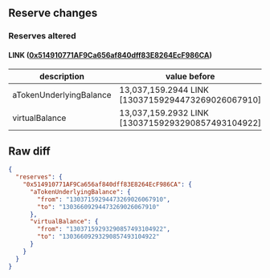 ## Reserve changes

### Reserves altered

#### LINK ([0x514910771AF9Ca656af840dff83E8264EcF986CA](https://etherscan.io/address/0x514910771AF9Ca656af840dff83E8264EcF986CA))

| description | value before | value after |
| --- | --- | --- |
| aTokenUnderlyingBalance | 13,037,159.2944 LINK [13037159294473269026067910] | 13,036,609.2944 LINK [13036609294473269026067910] |
| virtualBalance | 13,037,159.2932 LINK [13037159293290857493104922] | 13,036,609.2932 LINK [13036609293290857493104922] |


## Raw diff

```json
{
  "reserves": {
    "0x514910771AF9Ca656af840dff83E8264EcF986CA": {
      "aTokenUnderlyingBalance": {
        "from": "13037159294473269026067910",
        "to": "13036609294473269026067910"
      },
      "virtualBalance": {
        "from": "13037159293290857493104922",
        "to": "13036609293290857493104922"
      }
    }
  }
}
```